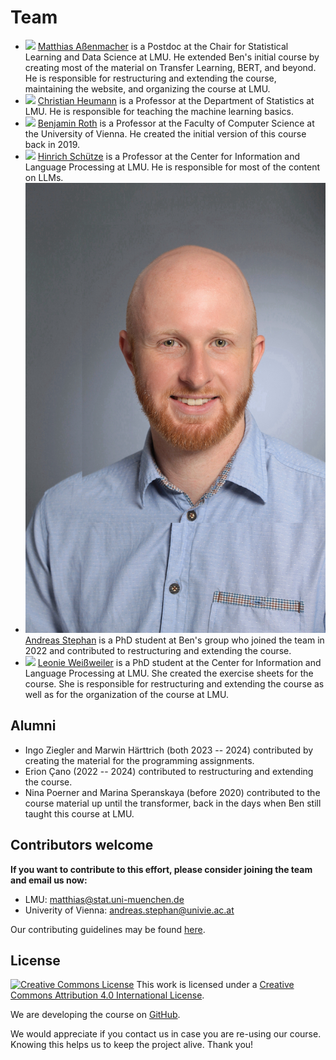 # Team

- ![](https://www.slds.stat.uni-muenchen.de/images/assenmacher.png) [Matthias Aßenmacher](https://www.slds.stat.uni-muenchen.de/people/assenmacher/)
  is a Postdoc at the Chair for Statistical Learning and Data Science at LMU. He extended Ben's initial course by creating most of the material on Transfer Learning, BERT, and beyond. He is responsible for restructuring and extending the course, maintaining the website, and organizing the course at LMU.
- ![](https://www.misoda.statistik.uni-muenchen.de/bilder/heumann.png) [Christian Heumann](https://www.misoda.statistik.uni-muenchen.de/personen/professoren/heumann/index.html)
  is a Professor at the Department of Statistics at LMU. He is responsible for teaching the machine learning basics.
- ![](https://www.benjaminroth.net/portrait_small.jpg) [Benjamin Roth](https://dm.cs.univie.ac.at/team/person/112089/)
  is a Professor at the Faculty of Computer Science at the University of Vienna. He created the initial version of this course back in 2019.
- ![](https://www.cis.uni-muenchen.de/personen/professoren/schuetze/schuetze.jpg) [Hinrich Schütze](https://www.cis.uni-muenchen.de/personen/professoren/schuetze/)
  is a Professor at the Center for Information and Language Processing at LMU. He is responsible for most of the content on LLMs.
- ![](https://raw.githubusercontent.com/slds-lmu/dl4nlp/main/static/andreasstephan.jpg) [Andreas Stephan](https://dm.cs.univie.ac.at/team/person/114424/)
  is a PhD student at Ben's group who joined the team in 2022 and contributed to restructuring and extending the course.
- ![](https://www.cis.uni-muenchen.de/~weissweiler/util/images/profile.jpg) [Leonie Weißweiler](https://www.cis.uni-muenchen.de/~weissweiler/)
  is a PhD student at the Center for Information and Language Processing at LMU. She created the exercise sheets for the course. She is responsible for restructuring and extending the course as well as for the organization of the course at LMU.

## Alumni

- Ingo Ziegler and Marwin Härttrich (both 2023 -- 2024) contributed by creating the material for the programming assignments.
- Erion Çano (2022 -- 2024) contributed to restructuring and extending the course.
- Nina Poerner and Marina Speranskaya (before 2020) contributed to the course material up until the transformer, back in the days when Ben still taught this course at LMU.

## Contributors welcome

__If you want to contribute to this effort, please consider joining the team and email us now:__  
- LMU: matthias@stat.uni-muenchen.de
- Univerity of Vienna: andreas.stephan@univie.ac.at

Our contributing guidelines may be found [here](https://github.com/slds-lmu/lecture_i2ml/blob/master/CONTRIBUTING.md).


## License
[![Creative Commons License](https://i.creativecommons.org/l/by/4.0/88x31.png)](http://creativecommons.org/licenses/by/4.0/)
This work is licensed under a [Creative Commons Attribution 4.0 International License](http://creativecommons.org/licenses/by/4.0/).

We are developing the course on [GitHub](https://github.com/compstat-lmu/lecture_dl4nlp).

We would appreciate if you contact us in case you are re-using our course. Knowing this helps us to keep the project alive. Thank you!

